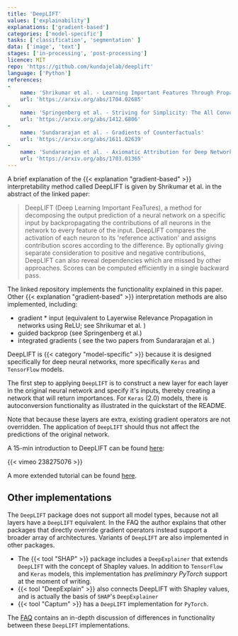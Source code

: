 ```yaml
---
title: 'DeepLIFT'
values: ['explainability']
explanations: ['gradient-based']
categories: ['model-specific']
tasks: ['classification', 'segmentation' ]
data: ['image', 'text']
stages: ['in-processing', 'post-processing']
licence: MIT
repo: 'https://github.com/kundajelab/deeplift'
language: ['Python']
references: 
- 
    name: 'Shrikumar et al. - Learning Important Features Through Propagating Activation Differences'
    url: 'https://arxiv.org/abs/1704.02685'
- 
    name: 'Springenberg et al. - Striving for Simplicity: The All Convolutional Net'
    url: 'https://arxiv.org/abs/1412.6806'
- 
    name: 'Sundararajan et al. - Gradients of Counterfactuals'
    url: 'https://arxiv.org/abs/1611.02639'
-
    name: 'Sundararajan et al. - Axiomatic Attribution for Deep Networks'
    url: 'https://arxiv.org/abs/1703.01365'
---
```


A brief explanation of the {{< explanation "gradient-based" >}} interpretability method called DeepLIFT is given by Shrikumar et al. in the abstract of the linked paper:

> DeepLIFT (Deep Learning Important FeaTures), a method for decomposing the output prediction of a neural network on a specific input by backpropagating the contributions of all neurons in the network to every feature of the input. DeepLIFT compares the activation of each neuron to its 'reference activation' and assigns contribution scores according to the difference. By optionally giving separate consideration to positive and negative contributions, DeepLIFT can also reveal dependencies which are missed by other approaches. Scores can be computed efficiently in a single backward pass.

The linked repository implements the functionality explained in this paper.
Other {{< explanation "gradient-based" >}} interpretation methods are also implemented, including:

- gradient * input (equivalent to Layerwise Relevance Propagation in networks using ReLU; see Shrikumar et al. )
- guided backprop (see Springenberg et al.)
- integrated gradients ( see the two papers from Sundararajan et al. )

DeepLIFT is {{< category "model-specific" >}} because it is designed specifically for deep neural networks, more specifically `Keras` and `TensorFlow` models. 

The first step to applying `DeepLIFT` is to construct a new layer for each layer in the original neural network and specify it's inputs, thereby creating a network that will return importances.
For `Keras` (2.0) models, there is autoconversion functionality as illustrated in the quickstart of the README.

Note that because these layers are extra, existing gradient operators are not overridden.
The application of `DeepLIFT` should thus not affect the predictions of the original network.

<!--TODO: explain difference between the Rescale rule and the RevealCancel rule.-->

A 15-min introduction to DeepLIFT can be found [here](https://vimeo.com/238275076):

{{< vimeo 238275076 >}} 

A more extended tutorial can be found [here](https://www.youtube.com/playlist?list=PLJLjQOkqSRTP3cLB2cOOi_bQFw6KPGKML).

## Other implementations

The `DeepLIFT` package does not support all model types, because not all layers have a `DeepLIFT` equivalent.
In the FAQ the author explains that other packages that directly override gradient operators instead support a broader array of architectures.
Variants of `DeepLIFT` are also implemented in other packages.

- The {{< tool "SHAP" >}} package includes a `DeepExplainer` that extends `DeepLIFT` with the concept of Shapley values. In addition to `TensorFlow` and `Keras` models, this implementation has *preliminary PyTorch* support at the moment of writing.
- {{< tool "DeepExplain" >}} also connects DeepLIFT with Shapley values, and is actually the basis of `SHAP`'s `DeepExplainer`
- {{< tool "Captum" >}} has a `DeepLIFT` implementation for `PyTorch`.

The [FAQ](https://github.com/kundajelab/deeplift#faq) contains an in-depth discussion of differences in functionality between these `DeepLIFT` implementations.
